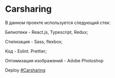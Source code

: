 # Carsharing

В данном проекте используется следующий стек:


Билиотеки - React.js, Typescript, Redux;

Стилизация - Sass, flexbox;

Код - Eslint. Prettier;

Оптимизация изображений - Adobe Photoshop



Deploy [#Carsharing](https://fominnv.github.io/carsharing/)
